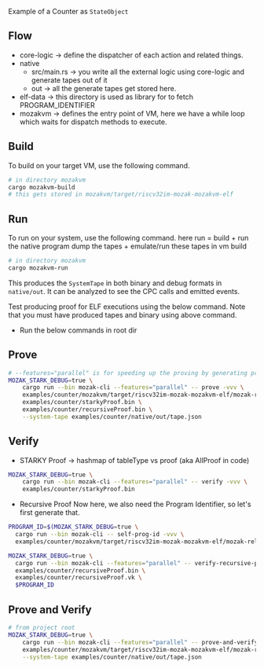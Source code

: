 Example of a Counter as `StateObject`

## Flow

- core-logic -> define the dispatcher of each action and related things.
- native
  - src/main.rs -> you write all the external logic using core-logic and generate tapes out of it
  - out -> all the generate tapes get stored here.
- elf-data -> this directory is used as library for to fetch PROGRAM_IDENTIFIER
- mozakvm -> defines the entry point of VM, here we have a while loop which waits for dispatch methods to execute.

## Build

To build on your target VM, use the following command.

```sh
# in directory mozakvm
cargo mozakvm-build
# this gets stored in mozakvm/target/riscv32im-mozak-mozakvm-elf
```

## Run

To run on your system, use the following command.
here run = build + run the native program dump the tapes + emulate/run these tapes in vm build

```sh
# in directory mozakvm
cargo mozakvm-run
```

This produces the `SystemTape` in both binary and debug formats in `native/out`.
It can be analyzed to see the CPC calls and emitted events.

Test producing proof for ELF executions using the below command. Note that you must have produced
tapes and binary using above command.

- Run the below commands in root dir

## Prove

```sh
# --features="parallel" is for speeding up the proving by generating proof for multiple STARKy tables in parallel.
MOZAK_STARK_DEBUG=true \
    cargo run --bin mozak-cli --features="parallel" -- prove -vvv \
    examples/counter/mozakvm/target/riscv32im-mozak-mozakvm-elf/mozak-release/counter-mozakvm \
    examples/counter/starkyProof.bin \
    examples/counter/recursiveProof.bin \
    --system-tape examples/counter/native/out/tape.json
```

## Verify

- STARKY Proof -> hashmap of tableType vs proof (aka AllProof in code)

```sh
MOZAK_STARK_DEBUG=true \
    cargo run --bin mozak-cli --features="parallel" -- verify -vvv \
    examples/counter/starkyProof.bin
```

- Recursive Proof
Now here, we also need the Program Identifier, so let's first generate that.

```sh
PROGRAM_ID=$(MOZAK_STARK_DEBUG=true \
  cargo run --bin mozak-cli -- self-prog-id -vvv \
  examples/counter/mozakvm/target/riscv32im-mozak-mozakvm-elf/mozak-release/counter-mozakvm | tail -n 1)
```

```sh
MOZAK_STARK_DEBUG=true \
  cargo run --bin mozak-cli --features="parallel" -- verify-recursive-proof -vvv \
  examples/counter/recursiveProof.bin \
  examples/counter/recursiveProof.vk \
  $PROGRAM_ID
```

## Prove and Verify

```sh
# from project root
MOZAK_STARK_DEBUG=true \
    cargo run --bin mozak-cli --features="parallel" -- prove-and-verify -vvv \
    examples/counter/mozakvm/target/riscv32im-mozak-mozakvm-elf/mozak-release/counter-mozakvm \
    --system-tape examples/counter/native/out/tape.json
```
